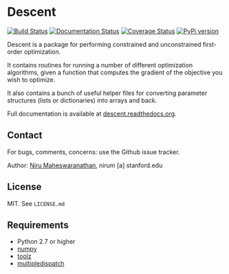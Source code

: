 # Descent

[![Build Status](https://travis-ci.org/nirum/descent.svg?branch=master)](https://travis-ci.org/nirum/descent)
[![Documentation Status](https://readthedocs.org/projects/descent/badge/?version=latest)](http://descent.readthedocs.org/en/latest/?badge=latest)
[![Coverage Status](https://coveralls.io/repos/nirum/descent/badge.svg?branch=master&service=github)](https://coveralls.io/github/nirum/descent?branch=master)
[![PyPi version](https://img.shields.io/pypi/v/descent.svg)](https://pypi.python.org/pypi/descent)

Descent is a package for performing constrained and unconstrained first-order optimization.

It contains routines for running a number of different optimization algorithms, given a function that computes the gradient of the objective you wish to optimize.

It also contains a bunch of useful helper files for converting parameter structures (lists or dictionaries) into arrays and back.

Full documentation is available at [descent.readthedocs.org](http://descent.readthedocs.org/en/latest/).

## Contact
For bugs, comments, concerns: use the Github issue tracker.

Author: [Niru Maheswaranathan](http://niru.org/), nirum [a] stanford.edu

## License
MIT. See `LICENSE.md`

## Requirements

- Python 2.7 or higher
- [numpy](http://www.numpy.org)
- [toolz](https://github.com/pytoolz/toolz)
- [multipledispatch](https://github.com/mrocklin/multipledispatch)
